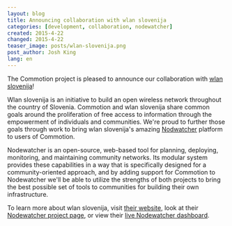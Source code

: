```yaml
---
layout: blog
title: Announcing collaboration with wlan slovenija
categories: [development, collaboration, nodewatcher]
created: 2015-4-22
changed: 2015-4-22
teaser_image: posts/wlan-slovenija.png
post_author: Josh King
lang: en
---
```

The Commotion project is pleased to announce our collaboration with [wlan slovenija](https://wlan-si.net)!
<!--more-->

Wlan slovenija is an initiative to build an open wireless network throughout the country of Slovenia. Commotion and wlan slovenija share common goals around the proliferation of free access to information through the empowerment of individuals and communities. We're proud to further those goals through work to bring wlan slovenija's amazing [Nodwatcher](https://dev.wlan-si.net/intertrac/wiki%3ANodewatcher) platform to users of Commotion.

Nodewatcher is an open-source, web-based tool for planning, deploying, monitoring, and maintaining community networks. Its modular system provides these capabilities in a way that is specifically designed for a community-oriented approach, and by adding support for Commotion to Nodewatcher we'll be able to utilize the strengths of both projects to bring the best possible set of tools to communities for building their own infrastructure.

To learn more about wlan slovenija, visit [their website](https://wlan-si.net), look at their [Nodewatcher project page](https://dev.wlan-si.net/intertrac/wiki%3ANodewatcher), or view their [live Nodewatcher dashboard](https://nodes.wlan-si.net).
